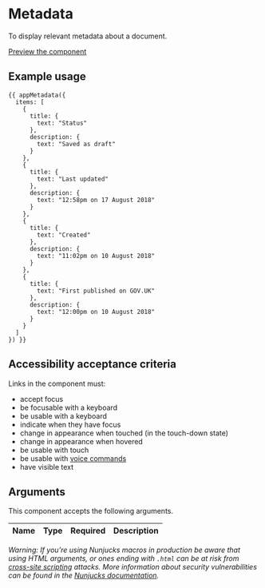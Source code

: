 # Metadata

To display relevant metadata about a document.

[Preview the component](https://govuk-content-publisher.herokuapp.com/components/metadata/)

## Example usage

```
{{ appMetadata({
  items: [
    {
      title: {
        text: "Status"
      },
      description: {
        text: "Saved as draft"
      }
    },
    {
      title: {
        text: "Last updated"
      },
      description: {
        text: "12:58pm on 17 August 2018"
      }
    },
    {
      title: {
        text: "Created"
      },
      description: {
        text: "11:02pm on 10 August 2018"
      }
    },
    {
      title: {
        text: "First published on GOV.UK"
      },
      description: {
        text: "12:00pm on 10 August 2018"
      }
    }
  ]
}) }}
```

## Accessibility acceptance criteria

Links in the component must:

- accept focus
- be focusable with a keyboard
- be usable with a keyboard
- indicate when they have focus
- change in appearance when touched (in the touch-down state)
- change in appearance when hovered
- be usable with touch
- be usable with [voice commands](https://www.w3.org/WAI/perspectives/voice.html)
- have visible text

## Arguments

This component accepts the following arguments.

|Name|Type|Required|Description|
|---|---|---|---|




*Warning: If you’re using Nunjucks macros in production be aware that using HTML arguments, or ones ending with `.html` can be at risk from [cross-site scripting](https://en.wikipedia.org/wiki/Cross-site_scripting) attacks. More information about security vulnerabilities can be found in the [Nunjucks documentation](https://mozilla.github.io/nunjucks/api.html#user-defined-templates-warning).*
